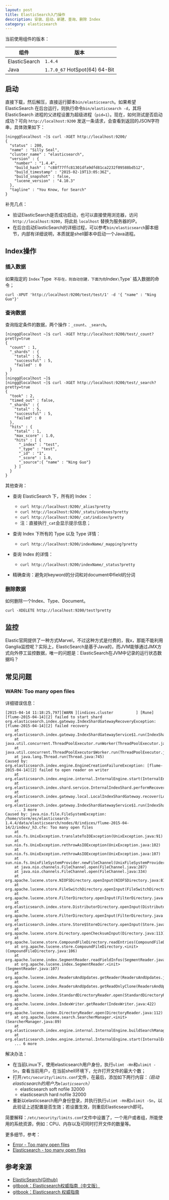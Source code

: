 ```yaml
---
layout: post
title: ElasticSearch入门操作
description: 安装、启动，新建、查询、删除 Index
category: elasticsearch
---
```




当前使用组件的版本：

|组件|版本|
|----|----|
|ElasticSearch|`1.4.4`|
|Java| `1.7.0_67` HotSpot(64) 64-Bit|





## 启动

直接下载，然后解压，直接运行脚本`bin/elasticsearch`。如果希望 ElasticSearch 在后台运行，则执行命令`bin/elasticsearch -d`，其将 ElasticSearch 进程的父进程设置为超级进程（`pid=1`）。现在，如何测试是否启动成功？可向 `http://localhost:9200` 发送一条请求，会查看到返回的JSON字符串，具体效果如下：

	[ningg@localhost ~]$ curl -XGET http://localhost:9200/
	{
	  "status" : 200,
	  "name" : "Silly Seal",
	  "cluster_name" : "elasticsearch",
	  "version" : {
		"number" : "1.4.4",
		"build_hash" : "c88f77ffc81301dfa9dfd81ca2232f09588bd512",
		"build_timestamp" : "2015-02-19T13:05:36Z",
		"build_snapshot" : false,
		"lucene_version" : "4.10.3"
	  },
	  "tagline" : "You Know, for Search"
	}

补充几点：

* 验证ElasticSearch是否成功启动，也可以直接使用浏览器，访问`http://localhost:9200`，将此处 `localhost` 替换为服务器的IP。
* 在后台启动ElasticSearch的详细过程，可以参考`bin/elasticsearch`脚本细节，内部有详细说明，本质就是shell脚本中启动一个Java进程。

## Index操作


### 插入数据

如果指定的 `Index`\`Type` 不存在，则自动创建，下面为向`Index`\`Type` 插入数据的命令；

	curl -XPUT 'http://localhost:9200/test/test/1' -d '{ "name" : "Ning Guo"}'
	
### 查询数据

查询指定条件的数据，两个操作：`_count`、`_search`。

	[ningg@localhost ~]$ curl -XGET http://localhost:9200/test/_count?pretty=true
	{
	  "count" : 1,
	  "_shards" : {
		"total" : 5,
		"successful" : 5,
		"failed" : 0
	  }
	}
	[ningg@localhost ~]$ 
	[ningg@localhost ~]$ curl -XGET http://localhost:9200/test/_search?pretty=true
	{
	  "took" : 2,
	  "timed_out" : false,
	  "_shards" : {
		"total" : 5,
		"successful" : 5,
		"failed" : 0
	  },
	  "hits" : {
		"total" : 1,
		"max_score" : 1.0,
		"hits" : [ {
		  "_index" : "test",
		  "_type" : "test",
		  "_id" : "1",
		  "_score" : 1.0,
		  "_source":{ "name" : "Ning Guo"}
		} ]
	  }
	}

其他查询：

* 查询 ElasticSearch 下，所有的 Index ：
	* `curl http://localhost:9200/_alias?pretty`
	* `curl http://localhost:9200/_stats/indexes?pretty`
	* `curl http://localhost:9200/_cat/indices?pretty`
	* 注：直接执行`_cat`会显示提示信息；
* 查询 Index 下所有的 Type 以及 Type 详情：
	* `curl http://localhost:9200/indexName/_mapping?pretty`
* 查询 Index 的详情：
	* `curl http://localhost:9200/indexName/_status?pretty`

* 精确查询：避免对keyword的分词和对document中field的分词







### 删除数据

如何删除一个Index、Type、Document。

	curl -XDELETE http://localhost:9200/test?pretty






## 监控

Elastic官网提供了一种方式Marvel，不过这种方式是付费的，我x，那能不能利用Ganglia监控呢？实际上，ElasticSearch是基于Java的，而JVM能够通过JMX方式向外停工监控数据，唯一的问题是：ElasticSearch在JVM中记录的运行状态数据吗？


## 常见问题


### WARN: Too many open files

详细错误信息：

	[2015-04-14 11:18:25,797][WARN ][indices.cluster          ] [Rune] [flume-2015-04-14][2] failed to start shard
	org.elasticsearch.index.gateway.IndexShardGatewayRecoveryException: [flume-2015-04-14][2] failed recovery
		at org.elasticsearch.index.gateway.IndexShardGatewayService$1.run(IndexShardGatewayService.java:185)
		at java.util.concurrent.ThreadPoolExecutor.runWorker(ThreadPoolExecutor.java:1145)
		at java.util.concurrent.ThreadPoolExecutor$Worker.run(ThreadPoolExecutor.java:615)
		at java.lang.Thread.run(Thread.java:745)
	Caused by: org.elasticsearch.index.engine.EngineCreationFailureException: [flume-2015-04-14][2] failed to open reader on writer
		at org.elasticsearch.index.engine.internal.InternalEngine.start(InternalEngine.java:326)
		at org.elasticsearch.index.shard.service.InternalIndexShard.performRecoveryPrepareForTranslog(InternalIndexShard.java:732)
		at org.elasticsearch.index.gateway.local.LocalIndexShardGateway.recover(LocalIndexShardGateway.java:231)
		at org.elasticsearch.index.gateway.IndexShardGatewayService$1.run(IndexShardGatewayService.java:132)
		... 3 more
	Caused by: java.nio.file.FileSystemException: /home/storm/es/elasticsearch-1.4.4/data/elasticsearch/nodes/0/indices/flume-2015-04-14/2/index/_h3.cfe: Too many open files
		at sun.nio.fs.UnixException.translateToIOException(UnixException.java:91)
		at sun.nio.fs.UnixException.rethrowAsIOException(UnixException.java:102)
		at sun.nio.fs.UnixException.rethrowAsIOException(UnixException.java:107)
		at sun.nio.fs.UnixFileSystemProvider.newFileChannel(UnixFileSystemProvider.java:177)
		at java.nio.channels.FileChannel.open(FileChannel.java:287)
		at java.nio.channels.FileChannel.open(FileChannel.java:334)
		at org.apache.lucene.store.NIOFSDirectory.openInput(NIOFSDirectory.java:81)
		at org.apache.lucene.store.FileSwitchDirectory.openInput(FileSwitchDirectory.java:172)
		at org.apache.lucene.store.FilterDirectory.openInput(FilterDirectory.java:80)
		at org.elasticsearch.index.store.DistributorDirectory.openInput(DistributorDirectory.java:130)
		at org.apache.lucene.store.FilterDirectory.openInput(FilterDirectory.java:80)
		at org.elasticsearch.index.store.Store$StoreDirectory.openInput(Store.java:515)
		at org.apache.lucene.store.Directory.openChecksumInput(Directory.java:113)
		at org.apache.lucene.store.CompoundFileDirectory.readEntries(CompoundFileDirectory.java:166)
		at org.apache.lucene.store.CompoundFileDirectory.<init>(CompoundFileDirectory.java:106)
		at org.apache.lucene.index.SegmentReader.readFieldInfos(SegmentReader.java:274)
		at org.apache.lucene.index.SegmentReader.<init>(SegmentReader.java:107)
		at org.apache.lucene.index.ReadersAndUpdates.getReader(ReadersAndUpdates.java:145)
		at org.apache.lucene.index.ReadersAndUpdates.getReadOnlyClone(ReadersAndUpdates.java:239)
		at org.apache.lucene.index.StandardDirectoryReader.open(StandardDirectoryReader.java:104)
		at org.apache.lucene.index.IndexWriter.getReader(IndexWriter.java:422)
		at org.apache.lucene.index.DirectoryReader.open(DirectoryReader.java:112)
		at org.apache.lucene.search.SearcherManager.<init>(SearcherManager.java:89)
		at org.elasticsearch.index.engine.internal.InternalEngine.buildSearchManager(InternalEngine.java:1569)
		at org.elasticsearch.index.engine.internal.InternalEngine.start(InternalEngine.java:313)
		... 6 more

解决办法：

* 在当前Linux下，使用elasticsearch用户身份，执行`ulimt -Hn`和`ulimit -Sn`，查看当前用户，在当前shell环境下，允许打开文件的最大个数；
* 打开`/etc/security/limits.conf`文件，在最后，添加如下两行内容：*（启动elasticsearch的用户为`elasticsearch`）*
	* elasticsearch soft  nofile 32000
	* elasticsearch hard  nofile 32000
* 重新以elasticsearch用户身份登录，并执行执行`ulimt -Hn`和`ulimit -Sn`，以此验证上述配置是否生效；若设置生效，则重启Elasticsearch即可。

简要解释：`/etc/security/limits.conf`文件中设置了，一个用户或者组，所能使用的系统资源，例如：CPU、内存以及可同时打开文件的数量等。


更多细节，参考：

* [Error - Too many open files][Error - Too many open files]
* [Elasticsearch - too many open files][Elasticsearch - too many open files]


## 参考来源

* [ElasticSearch(Github)][ElasticSearch(Github)]
* [gitbook：Elasticsearch权威指南（中文版）][gitbook：Elasticsearch权威指南（中文版）]
* [gitbook：Elasticsearch 权威指南][gitbook：Elasticsearch 权威指南]






[NingG]:    							http://ningg.github.com  "NingG"
[ElasticSearch(Github)]:							https://github.com/elastic/elasticsearch
[gitbook：Elasticsearch权威指南（中文版）]:		https://www.gitbook.com/book/looly/elasticsearch-the-definitive-guide-cn/details
[gitbook：Elasticsearch 权威指南]:					http://learnes.net/index.html
[Error - Too many open files]:						http://elasticsearch-users.115913.n3.nabble.com/Error-Too-many-open-files-td2779067.html
[Elasticsearch - too many open files]:				http://queirozf.com/entries/elasticsearch-too-many-open-files






